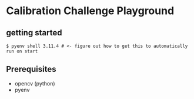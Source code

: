 # Calibration Challenge Playground

## getting started

```
$ pyenv shell 3.11.4 # <- figure out how to get this to automatically run on start
```

## Prerequisites

- opencv (python)
- pyenv
